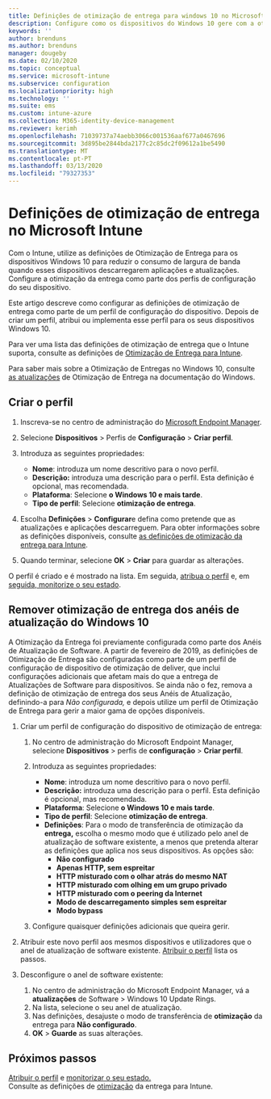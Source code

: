 ```yaml
---
title: Definições de otimização de entrega para windows 10 no Microsoft Intune - Azure Microsoft Docs
description: Configure como os dispositivos do Windows 10 gere com a otimização da entrega de utilização intune. Em Intune, crie um perfil de configuração do dispositivo para instalar atualizações a partir da internet. Consulte também como substituir os anéis de atualização existentes por um perfil de otimização de entrega.
keywords: ''
author: brenduns
ms.author: brenduns
manager: dougeby
ms.date: 02/10/2020
ms.topic: conceptual
ms.service: microsoft-intune
ms.subservice: configuration
ms.localizationpriority: high
ms.technology: ''
ms.suite: ems
ms.custom: intune-azure
ms.collection: M365-identity-device-management
ms.reviewer: kerimh
ms.openlocfilehash: 71039737a74aebb3066c001536aaf677a0467696
ms.sourcegitcommit: 3d895be2844bda2177c2c85dc2f09612a1be5490
ms.translationtype: MT
ms.contentlocale: pt-PT
ms.lasthandoff: 03/13/2020
ms.locfileid: "79327353"
---
```

# <a name="delivery-optimization-settings-in-microsoft-intune"></a>Definições de otimização de entrega no Microsoft Intune

Com o Intune, utilize as definições de Otimização de Entrega para os dispositivos Windows 10 para reduzir o consumo de largura de banda quando esses dispositivos descarregarem aplicações e atualizações. Configure a otimização da entrega como parte dos perfis de configuração do seu dispositivo.  

Este artigo descreve como configurar as definições de otimização de entrega como parte de um perfil de configuração do dispositivo. Depois de criar um perfil, atribui ou implementa esse perfil para os seus dispositivos Windows 10.

Para ver uma lista das definições de otimização de entrega que o Intune suporta, consulte as definições de [Otimização de Entrega para Intune](delivery-optimization-settings.md).  

Para saber mais sobre a Otimização de Entregas no Windows 10, consulte [as atualizações](https://docs.microsoft.com/windows/deployment/update/waas-delivery-optimization) de Otimização de Entrega na documentação do Windows.  

## <a name="create-the-profile"></a>Criar o perfil

1. Inscreva-se no centro de administração do [Microsoft Endpoint Manager](https://go.microsoft.com/fwlink/?linkid=2109431).

2. Selecione **Dispositivos** > Perfis de **Configuração** > **Criar perfil**.

3. Introduza as seguintes propriedades:

    - **Nome**: introduza um nome descritivo para o novo perfil.
    - **Descrição:** introduza uma descrição para o perfil. Esta definição é opcional, mas recomendada.
    - **Plataforma**: Selecione **o Windows 10 e mais tarde**.
    - **Tipo de perfil**: Selecione **otimização de entrega**.

4. Escolha **Definições** > **Configurar**e defina como pretende que as atualizações e aplicações descarreguem. Para obter informações sobre as definições disponíveis, consulte [as definições de otimização da entrega para Intune](delivery-optimization-settings.md).

5. Quando terminar, selecione **OK** > **Criar** para guardar as alterações.

O perfil é criado e é mostrado na lista. Em seguida, [atribua o perfil](device-profile-assign.md) e, em [seguida, monitorize o seu estado](device-profile-monitor.md).

<!-- ## Move existing update rings to delivery optimization

**Delivery optimization** settings replace **Software updates – Windows 10 Update Rings**. Your existing update rings can be easily changed to use the **Delivery optimization** settings. To maintain the same settings when you create a delivery optimization profile, use the same *Delivery optimization download mode* and then set the same settings as you already use. However, you can choose to reconfigure delivery optimization settings to take advantage of the full range of addition settings that the Delivery Optimization profile can manage. 
-->

## <a name="remove-delivery-optimization-from-windows-10-update-rings"></a>Remover otimização de entrega dos anéis de atualização do Windows 10

A Otimização da Entrega foi previamente configurada como parte dos Anéis de Atualização de Software. A partir de fevereiro de 2019, as definições de Otimização de Entrega são configuradas como parte de um perfil de configuração de dispositivo de otimização de deliver, que inclui configurações adicionais que afetam mais do que a entrega de Atualizações de Software para dispositivos. Se ainda não o fez, remova a definição de otimização de entrega dos seus Anéis de Atualização, definindo-a para *Não configurada,* e depois utilize um perfil de Otimização de Entrega para gerir a maior gama de opções disponíveis.

1. Criar um perfil de configuração do dispositivo de otimização de entrega:

    1. No centro de administração do Microsoft Endpoint Manager, selecione **Dispositivos** > perfis de **configuração** > **Criar perfil**.
    2. Introduza as seguintes propriedades:

        - **Nome**: introduza um nome descritivo para o novo perfil.
        - **Descrição:** introduza uma descrição para o perfil. Esta definição é opcional, mas recomendada.
        - **Plataforma**: Selecione **o Windows 10 e mais tarde**.
        - **Tipo de perfil**: Selecione **otimização de entrega**.
        - **Definições**: Para o modo de transferência de otimização da **entrega,** escolha o mesmo modo que é utilizado pelo anel de atualização de software existente, a menos que pretenda alterar as definições que aplica nos seus dispositivos. As opções são:
            - **Não configurado**
            - **Apenas HTTP, sem espreitar**
            - **HTTP misturado com o olhar atrás do mesmo NAT**
            - **HTTP misturado com olhing em um grupo privado**
            - **HTTP misturado com o peering da Internet**
            - **Modo de descarregamento simples sem espreitar**
            - **Modo bypass**
    3. Configure quaisquer definições adicionais que queira gerir.

2. Atribuir este novo perfil aos mesmos dispositivos e utilizadores que o anel de atualização de software existente. [Atribuir o perfil](device-profile-assign.md) lista os passos.

3. Desconfigure o anel de software existente:
    1. No centro de administração do Microsoft Endpoint Manager, vá a **atualizações** de Software > Windows 10 Update Rings.
    2. Na lista, selecione o seu anel de atualização.
    3. Nas definições, desajuste o modo de transferência de **otimização** da entrega para **Não configurado**.
    4. **OK** > **Guarde** as suas alterações.

## <a name="next-steps"></a>Próximos passos

[Atribuir o perfil](device-profile-assign.md) e [monitorizar o seu estado.](device-profile-monitor.md)  
Consulte as definições de [otimização](delivery-optimization-settings.md) da entrega para Intune.
